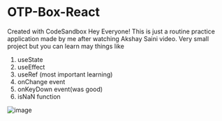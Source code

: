 # OTP-Box-React
Created with CodeSandbox
Hey Everyone! This is just a routine practice application made by me after watching Akshay Saini video.
Very small project but you can learn may things like
1. useState
2. useEffect
3. useRef (most important learning)
4. onChange event
5. onKeyDown event(was good)
6. isNaN function
   
![image](https://github.com/user-attachments/assets/0d8c21ce-967f-44d2-883a-5d3df92428d6)

